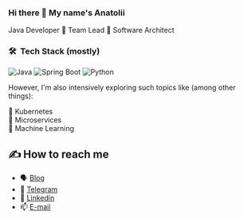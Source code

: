 ### Hi there 👋 My name's Anatolii

Java Developer 🔹 Team Lead 🔹 Software Architect

### 🛠 &nbsp;Tech Stack (mostly)

![Java](https://img.shields.io/badge/Java-ED8B00?style=for-the-badge&logo=openjdk&logoColor=white)
![Spring Boot](https://img.shields.io/badge/Spring-6DB33F?style=for-the-badge&logo=spring&logoColor=white)
![Python](https://img.shields.io/badge/Python-3776AB?style=for-the-badge&logo=python&logoColor=white)

However, I'm also intensively exploring such topics like (among other things): 

🔹 Kubernetes \
🔹 Microservices \
🔹 Machine Learning 

## ✍ How to reach me 

- 🗣 [Blog](https://teamlead.pro)
- 📲 [Telegram](https://t.me/teamlead_pro)
- 🔗 [Linkedin](https://www.linkedin.com/in/x25ru/)
- 📫 [E-mail](mailto:hello@teamlead.pro)
